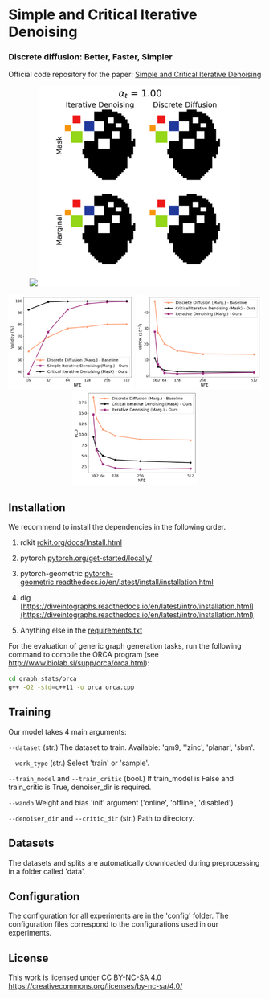 # Simple and Critical Iterative Denoising
### Discrete diffusion: Better, Faster, Simpler

Official code repository for the paper: [Simple and Critical Iterative Denoising](https://arxiv.org/html/2503.21592v1)

<p align="center">
<img src="misc/combined_graphs.gif" width="400"> <img src="misc/combined_image.gif" width="400">
</p>

<p align="center">
<img src="misc/validity.png" width="250"> <img src="misc/nspdk.png" width="250"> <img src="misc/fcd.png" width="250"> 
</p>

## Installation

We recommend to install the dependencies in the following order.

1. rdkit [rdkit.org/docs/Install.html](https://www.rdkit.org/docs/Install.html) 

2. pytorch [pytorch.org/get-started/locally/](https://pytorch.org/get-started/locally/)

3. pytorch-geometric [pytorch-geometric.readthedocs.io/en/latest/install/installation.html](https://pytorch-geometric.readthedocs.io/en/latest/install/installation.html)

4. dig [https://diveintographs.readthedocs.io/en/latest/intro/installation.html](https://diveintographs.readthedocs.io/en/latest/intro/installation.html)

5. Anything else in the [requirements.txt](doc/requirements.txt)


For the evaluation of generic graph generation tasks, run the following command to compile the ORCA program (see http://www.biolab.si/supp/orca/orca.html):

```sh
cd graph_stats/orca 
g++ -O2 -std=c++11 -o orca orca.cpp
```

## Training

Our model takes 4 main arguments:

```--dataset``` (str.) The dataset to train. Available: 'qm9, ''zinc', 'planar', 'sbm'.

```--work_type``` (str.) Select 'train' or 'sample'.

```--train_model``` and ```--train_critic``` (bool.) If train_model is False and train_critic is True, 
denoiser_dir is required. 

```--wandb``` Weight and bias 'init' argument ('online', 'offline', 'disabled')

```--denoiser_dir``` and ```--critic_dir``` (str.) Path to directory. 


## Datasets

The datasets and splits are automatically downloaded during preprocessing in a folder called 'data'.

## Configuration

The configuration for all experiments are in the 'config' folder. 
The configuration files correspond to the configurations used in our experiments. 

## License

 This work is licensed under CC BY-NC-SA 4.0 
 https://creativecommons.org/licenses/by-nc-sa/4.0/
